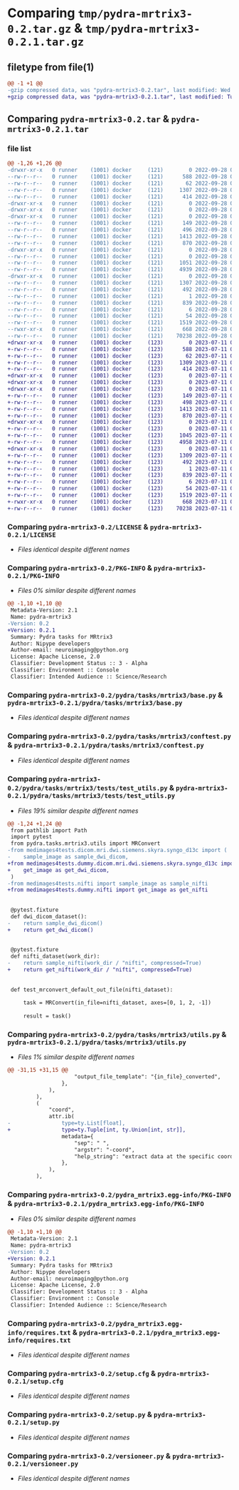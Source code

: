 # Comparing `tmp/pydra-mrtrix3-0.2.tar.gz` & `tmp/pydra-mrtrix3-0.2.1.tar.gz`

## filetype from file(1)

```diff
@@ -1 +1 @@
-gzip compressed data, was "pydra-mrtrix3-0.2.tar", last modified: Wed Sep 28 02:06:49 2022, max compression
+gzip compressed data, was "pydra-mrtrix3-0.2.1.tar", last modified: Tue Jul 11 00:16:19 2023, max compression
```

## Comparing `pydra-mrtrix3-0.2.tar` & `pydra-mrtrix3-0.2.1.tar`

### file list

```diff
@@ -1,26 +1,26 @@
-drwxr-xr-x   0 runner    (1001) docker     (121)        0 2022-09-28 02:06:49.888714 pydra-mrtrix3-0.2/
--rw-r--r--   0 runner    (1001) docker     (121)      588 2022-09-28 02:06:39.000000 pydra-mrtrix3-0.2/LICENSE
--rw-r--r--   0 runner    (1001) docker     (121)       62 2022-09-28 02:06:39.000000 pydra-mrtrix3-0.2/MANIFEST.in
--rw-r--r--   0 runner    (1001) docker     (121)     1307 2022-09-28 02:06:49.888714 pydra-mrtrix3-0.2/PKG-INFO
--rw-r--r--   0 runner    (1001) docker     (121)      414 2022-09-28 02:06:39.000000 pydra-mrtrix3-0.2/README.md
-drwxr-xr-x   0 runner    (1001) docker     (121)        0 2022-09-28 02:06:49.884714 pydra-mrtrix3-0.2/pydra/
-drwxr-xr-x   0 runner    (1001) docker     (121)        0 2022-09-28 02:06:49.884714 pydra-mrtrix3-0.2/pydra/tasks/
-drwxr-xr-x   0 runner    (1001) docker     (121)        0 2022-09-28 02:06:49.888714 pydra-mrtrix3-0.2/pydra/tasks/mrtrix3/
--rw-r--r--   0 runner    (1001) docker     (121)      149 2022-09-28 02:06:39.000000 pydra-mrtrix3-0.2/pydra/tasks/mrtrix3/__init__.py
--rw-r--r--   0 runner    (1001) docker     (121)      496 2022-09-28 02:06:49.888714 pydra-mrtrix3-0.2/pydra/tasks/mrtrix3/_version.py
--rw-r--r--   0 runner    (1001) docker     (121)     1413 2022-09-28 02:06:39.000000 pydra-mrtrix3-0.2/pydra/tasks/mrtrix3/base.py
--rw-r--r--   0 runner    (1001) docker     (121)      870 2022-09-28 02:06:39.000000 pydra-mrtrix3-0.2/pydra/tasks/mrtrix3/conftest.py
-drwxr-xr-x   0 runner    (1001) docker     (121)        0 2022-09-28 02:06:49.888714 pydra-mrtrix3-0.2/pydra/tasks/mrtrix3/tests/
--rw-r--r--   0 runner    (1001) docker     (121)        0 2022-09-28 02:06:39.000000 pydra-mrtrix3-0.2/pydra/tasks/mrtrix3/tests/__init__.py
--rw-r--r--   0 runner    (1001) docker     (121)     1051 2022-09-28 02:06:39.000000 pydra-mrtrix3-0.2/pydra/tasks/mrtrix3/tests/test_utils.py
--rw-r--r--   0 runner    (1001) docker     (121)     4939 2022-09-28 02:06:39.000000 pydra-mrtrix3-0.2/pydra/tasks/mrtrix3/utils.py
-drwxr-xr-x   0 runner    (1001) docker     (121)        0 2022-09-28 02:06:49.888714 pydra-mrtrix3-0.2/pydra_mrtrix3.egg-info/
--rw-r--r--   0 runner    (1001) docker     (121)     1307 2022-09-28 02:06:49.000000 pydra-mrtrix3-0.2/pydra_mrtrix3.egg-info/PKG-INFO
--rw-r--r--   0 runner    (1001) docker     (121)      492 2022-09-28 02:06:49.000000 pydra-mrtrix3-0.2/pydra_mrtrix3.egg-info/SOURCES.txt
--rw-r--r--   0 runner    (1001) docker     (121)        1 2022-09-28 02:06:49.000000 pydra-mrtrix3-0.2/pydra_mrtrix3.egg-info/dependency_links.txt
--rw-r--r--   0 runner    (1001) docker     (121)      839 2022-09-28 02:06:49.000000 pydra-mrtrix3-0.2/pydra_mrtrix3.egg-info/requires.txt
--rw-r--r--   0 runner    (1001) docker     (121)        6 2022-09-28 02:06:49.000000 pydra-mrtrix3-0.2/pydra_mrtrix3.egg-info/top_level.txt
--rw-r--r--   0 runner    (1001) docker     (121)       54 2022-09-28 02:06:39.000000 pydra-mrtrix3-0.2/pyproject.toml
--rw-r--r--   0 runner    (1001) docker     (121)     1519 2022-09-28 02:06:49.888714 pydra-mrtrix3-0.2/setup.cfg
--rwxr-xr-x   0 runner    (1001) docker     (121)      668 2022-09-28 02:06:39.000000 pydra-mrtrix3-0.2/setup.py
--rw-r--r--   0 runner    (1001) docker     (121)    70238 2022-09-28 02:06:39.000000 pydra-mrtrix3-0.2/versioneer.py
+drwxr-xr-x   0 runner    (1001) docker     (123)        0 2023-07-11 00:16:19.600684 pydra-mrtrix3-0.2.1/
+-rw-r--r--   0 runner    (1001) docker     (123)      588 2023-07-11 00:16:06.000000 pydra-mrtrix3-0.2.1/LICENSE
+-rw-r--r--   0 runner    (1001) docker     (123)       62 2023-07-11 00:16:06.000000 pydra-mrtrix3-0.2.1/MANIFEST.in
+-rw-r--r--   0 runner    (1001) docker     (123)     1309 2023-07-11 00:16:19.600684 pydra-mrtrix3-0.2.1/PKG-INFO
+-rw-r--r--   0 runner    (1001) docker     (123)      414 2023-07-11 00:16:06.000000 pydra-mrtrix3-0.2.1/README.md
+drwxr-xr-x   0 runner    (1001) docker     (123)        0 2023-07-11 00:16:19.596684 pydra-mrtrix3-0.2.1/pydra/
+drwxr-xr-x   0 runner    (1001) docker     (123)        0 2023-07-11 00:16:19.596684 pydra-mrtrix3-0.2.1/pydra/tasks/
+drwxr-xr-x   0 runner    (1001) docker     (123)        0 2023-07-11 00:16:19.604684 pydra-mrtrix3-0.2.1/pydra/tasks/mrtrix3/
+-rw-r--r--   0 runner    (1001) docker     (123)      149 2023-07-11 00:16:06.000000 pydra-mrtrix3-0.2.1/pydra/tasks/mrtrix3/__init__.py
+-rw-r--r--   0 runner    (1001) docker     (123)      498 2023-07-11 00:16:19.604684 pydra-mrtrix3-0.2.1/pydra/tasks/mrtrix3/_version.py
+-rw-r--r--   0 runner    (1001) docker     (123)     1413 2023-07-11 00:16:06.000000 pydra-mrtrix3-0.2.1/pydra/tasks/mrtrix3/base.py
+-rw-r--r--   0 runner    (1001) docker     (123)      870 2023-07-11 00:16:06.000000 pydra-mrtrix3-0.2.1/pydra/tasks/mrtrix3/conftest.py
+drwxr-xr-x   0 runner    (1001) docker     (123)        0 2023-07-11 00:16:19.600684 pydra-mrtrix3-0.2.1/pydra/tasks/mrtrix3/tests/
+-rw-r--r--   0 runner    (1001) docker     (123)        0 2023-07-11 00:16:06.000000 pydra-mrtrix3-0.2.1/pydra/tasks/mrtrix3/tests/__init__.py
+-rw-r--r--   0 runner    (1001) docker     (123)     1045 2023-07-11 00:16:06.000000 pydra-mrtrix3-0.2.1/pydra/tasks/mrtrix3/tests/test_utils.py
+-rw-r--r--   0 runner    (1001) docker     (123)     4958 2023-07-11 00:16:06.000000 pydra-mrtrix3-0.2.1/pydra/tasks/mrtrix3/utils.py
+drwxr-xr-x   0 runner    (1001) docker     (123)        0 2023-07-11 00:16:19.600684 pydra-mrtrix3-0.2.1/pydra_mrtrix3.egg-info/
+-rw-r--r--   0 runner    (1001) docker     (123)     1309 2023-07-11 00:16:19.000000 pydra-mrtrix3-0.2.1/pydra_mrtrix3.egg-info/PKG-INFO
+-rw-r--r--   0 runner    (1001) docker     (123)      492 2023-07-11 00:16:19.000000 pydra-mrtrix3-0.2.1/pydra_mrtrix3.egg-info/SOURCES.txt
+-rw-r--r--   0 runner    (1001) docker     (123)        1 2023-07-11 00:16:19.000000 pydra-mrtrix3-0.2.1/pydra_mrtrix3.egg-info/dependency_links.txt
+-rw-r--r--   0 runner    (1001) docker     (123)      839 2023-07-11 00:16:19.000000 pydra-mrtrix3-0.2.1/pydra_mrtrix3.egg-info/requires.txt
+-rw-r--r--   0 runner    (1001) docker     (123)        6 2023-07-11 00:16:19.000000 pydra-mrtrix3-0.2.1/pydra_mrtrix3.egg-info/top_level.txt
+-rw-r--r--   0 runner    (1001) docker     (123)       54 2023-07-11 00:16:06.000000 pydra-mrtrix3-0.2.1/pyproject.toml
+-rw-r--r--   0 runner    (1001) docker     (123)     1519 2023-07-11 00:16:19.604684 pydra-mrtrix3-0.2.1/setup.cfg
+-rwxr-xr-x   0 runner    (1001) docker     (123)      668 2023-07-11 00:16:06.000000 pydra-mrtrix3-0.2.1/setup.py
+-rw-r--r--   0 runner    (1001) docker     (123)    70238 2023-07-11 00:16:06.000000 pydra-mrtrix3-0.2.1/versioneer.py
```

### Comparing `pydra-mrtrix3-0.2/LICENSE` & `pydra-mrtrix3-0.2.1/LICENSE`

 * *Files identical despite different names*

### Comparing `pydra-mrtrix3-0.2/PKG-INFO` & `pydra-mrtrix3-0.2.1/PKG-INFO`

 * *Files 0% similar despite different names*

```diff
@@ -1,10 +1,10 @@
 Metadata-Version: 2.1
 Name: pydra-mrtrix3
-Version: 0.2
+Version: 0.2.1
 Summary: Pydra tasks for MRtrix3
 Author: Nipype developers
 Author-email: neuroimaging@python.org
 License: Apache License, 2.0
 Classifier: Development Status :: 3 - Alpha
 Classifier: Environment :: Console
 Classifier: Intended Audience :: Science/Research
```

### Comparing `pydra-mrtrix3-0.2/pydra/tasks/mrtrix3/base.py` & `pydra-mrtrix3-0.2.1/pydra/tasks/mrtrix3/base.py`

 * *Files identical despite different names*

### Comparing `pydra-mrtrix3-0.2/pydra/tasks/mrtrix3/conftest.py` & `pydra-mrtrix3-0.2.1/pydra/tasks/mrtrix3/conftest.py`

 * *Files identical despite different names*

### Comparing `pydra-mrtrix3-0.2/pydra/tasks/mrtrix3/tests/test_utils.py` & `pydra-mrtrix3-0.2.1/pydra/tasks/mrtrix3/tests/test_utils.py`

 * *Files 19% similar despite different names*

```diff
@@ -1,24 +1,24 @@
 from pathlib import Path
 import pytest
 from pydra.tasks.mrtrix3.utils import MRConvert
-from medimages4tests.dicom.mri.dwi.siemens.skyra.syngo_d13c import (
-    sample_image as sample_dwi_dicom,
+from medimages4tests.dummy.dicom.mri.dwi.siemens.skyra.syngo_d13c import (
+    get_image as get_dwi_dicom,
 )
-from medimages4tests.nifti import sample_image as sample_nifti
+from medimages4tests.dummy.nifti import get_image as get_nifti
 
 
 @pytest.fixture
 def dwi_dicom_dataset():
-    return sample_dwi_dicom()
+    return get_dwi_dicom()
 
 
 @pytest.fixture
 def nifti_dataset(work_dir):
-    return sample_nifti(work_dir / "nifti", compressed=True)
+    return get_nifti(work_dir / "nifti", compressed=True)
 
 
 def test_mrconvert_default_out_file(nifti_dataset):
 
     task = MRConvert(in_file=nifti_dataset, axes=[0, 1, 2, -1])
 
     result = task()
```

### Comparing `pydra-mrtrix3-0.2/pydra/tasks/mrtrix3/utils.py` & `pydra-mrtrix3-0.2.1/pydra/tasks/mrtrix3/utils.py`

 * *Files 1% similar despite different names*

```diff
@@ -31,15 +31,15 @@
                     "output_file_template": "{in_file}_converted",
                 },
             ),
         ),
         (
             "coord",
             attr.ib(
-                type=ty.List[float],
+                type=ty.Tuple[int, ty.Union[int, str]],
                 metadata={
                     "sep": " ",
                     "argstr": "-coord",
                     "help_string": "extract data at the specific coordinatest",
                 },
             ),
         ),
```

### Comparing `pydra-mrtrix3-0.2/pydra_mrtrix3.egg-info/PKG-INFO` & `pydra-mrtrix3-0.2.1/pydra_mrtrix3.egg-info/PKG-INFO`

 * *Files 0% similar despite different names*

```diff
@@ -1,10 +1,10 @@
 Metadata-Version: 2.1
 Name: pydra-mrtrix3
-Version: 0.2
+Version: 0.2.1
 Summary: Pydra tasks for MRtrix3
 Author: Nipype developers
 Author-email: neuroimaging@python.org
 License: Apache License, 2.0
 Classifier: Development Status :: 3 - Alpha
 Classifier: Environment :: Console
 Classifier: Intended Audience :: Science/Research
```

### Comparing `pydra-mrtrix3-0.2/pydra_mrtrix3.egg-info/requires.txt` & `pydra-mrtrix3-0.2.1/pydra_mrtrix3.egg-info/requires.txt`

 * *Files identical despite different names*

### Comparing `pydra-mrtrix3-0.2/setup.cfg` & `pydra-mrtrix3-0.2.1/setup.cfg`

 * *Files identical despite different names*

### Comparing `pydra-mrtrix3-0.2/setup.py` & `pydra-mrtrix3-0.2.1/setup.py`

 * *Files identical despite different names*

### Comparing `pydra-mrtrix3-0.2/versioneer.py` & `pydra-mrtrix3-0.2.1/versioneer.py`

 * *Files identical despite different names*

